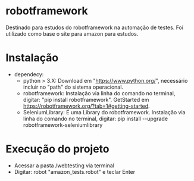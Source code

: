 # robotframework
Destinado para estudos do robotframework na automação de testes.
Foi utilizado como base o site para amazon para estudos.

# Instalação
- dependecy:
  - python > 3.X: Download em "https://www.python.org/", necessário incluir no "path" do sistema operacional.
  - robotframework: Instalação via linha do comando no terminal, digitar: "pip install robotframework". GetStarted em https://robotframework.org/?tab=1#getting-started. 
  - SeleniumLibrary: É uma Library do robotframework. Instalação via linha do comando no terminal, digitar:  pip install --upgrade robotframework-seleniumlibrary

# Execução do projeto
- Acessar a pasta /webtesting via terminal
- Digitar: robot "amazon_tests.robot" e teclar Enter
